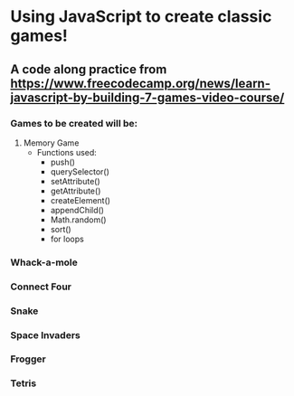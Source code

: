 # Using JavaScript to create classic games! 
## A code along practice from https://www.freecodecamp.org/news/learn-javascript-by-building-7-games-video-course/

### Games to be created will be:
1. Memory Game
    * Functions used:
      - push()
      - querySelector()
      - setAttribute()
      - getAttribute()
      - createElement()
      - appendChild()
      - Math.random()
      - sort()
      - for loops

### Whack-a-mole

### Connect Four

### Snake

### Space Invaders

### Frogger

### Tetris